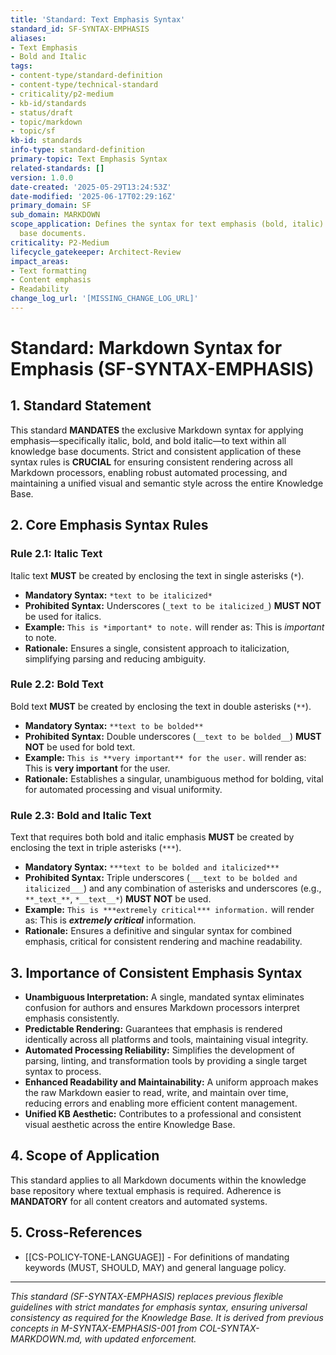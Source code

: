 ```yaml
---
title: 'Standard: Text Emphasis Syntax'
standard_id: SF-SYNTAX-EMPHASIS
aliases:
- Text Emphasis
- Bold and Italic
tags:
- content-type/standard-definition
- content-type/technical-standard
- criticality/p2-medium
- kb-id/standards
- status/draft
- topic/markdown
- topic/sf
kb-id: standards
info-type: standard-definition
primary-topic: Text Emphasis Syntax
related-standards: []
version: 1.0.0
date-created: '2025-05-29T13:24:53Z'
date-modified: '2025-06-17T02:29:16Z'
primary_domain: SF
sub_domain: MARKDOWN
scope_application: Defines the syntax for text emphasis (bold, italic) in knowledge
  base documents.
criticality: P2-Medium
lifecycle_gatekeeper: Architect-Review
impact_areas:
- Text formatting
- Content emphasis
- Readability
change_log_url: '[MISSING_CHANGE_LOG_URL]'
---
```

# Standard: Markdown Syntax for Emphasis (SF-SYNTAX-EMPHASIS)

## 1. Standard Statement

This standard **MANDATES** the exclusive Markdown syntax for applying emphasis—specifically italic, bold, and bold italic—to text within all knowledge base documents. Strict and consistent application of these syntax rules is **CRUCIAL** for ensuring consistent rendering across all Markdown processors, enabling robust automated processing, and maintaining a unified visual and semantic style across the entire Knowledge Base.

## 2. Core Emphasis Syntax Rules

### Rule 2.1: Italic Text
Italic text **MUST** be created by enclosing the text in single asterisks (`*`).
*   **Mandatory Syntax:** `*text to be italicized*`
*   **Prohibited Syntax:** Underscores (`_text to be italicized_`) **MUST NOT** be used for italics.
*   **Example:** `This is *important* to note.` will render as: This is *important* to note.
*   **Rationale:** Ensures a single, consistent approach to italicization, simplifying parsing and reducing ambiguity.

### Rule 2.2: Bold Text
Bold text **MUST** be created by enclosing the text in double asterisks (`**`).
*   **Mandatory Syntax:** `**text to be bolded**`
*   **Prohibited Syntax:** Double underscores (`__text to be bolded__`) **MUST NOT** be used for bold text.
*   **Example:** `This is **very important** for the user.` will render as: This is **very important** for the user.
*   **Rationale:** Establishes a singular, unambiguous method for bolding, vital for automated processing and visual uniformity.

### Rule 2.3: Bold and Italic Text
Text that requires both bold and italic emphasis **MUST** be created by enclosing the text in triple asterisks (`***`).
*   **Mandatory Syntax:** `***text to be bolded and italicized***`
*   **Prohibited Syntax:** Triple underscores (`___text to be bolded and italicized___`) and any combination of asterisks and underscores (e.g., `**_text_**`, `*__text__*`) **MUST NOT** be used.
*   **Example:** `This is ***extremely critical*** information.` will render as: This is ***extremely critical*** information.
*   **Rationale:** Ensures a definitive and singular syntax for combined emphasis, critical for consistent rendering and machine readability.

## 3. Importance of Consistent Emphasis Syntax

*   **Unambiguous Interpretation:** A single, mandated syntax eliminates confusion for authors and ensures Markdown processors interpret emphasis consistently.
*   **Predictable Rendering:** Guarantees that emphasis is rendered identically across all platforms and tools, maintaining visual integrity.
*   **Automated Processing Reliability:** Simplifies the development of parsing, linting, and transformation tools by providing a single target syntax to process.
*   **Enhanced Readability and Maintainability:** A uniform approach makes the raw Markdown easier to read, write, and maintain over time, reducing errors and enabling more efficient content management.
*   **Unified KB Aesthetic:** Contributes to a professional and consistent visual aesthetic across the entire Knowledge Base.

## 4. Scope of Application

This standard applies to all Markdown documents within the knowledge base repository where textual emphasis is required. Adherence is **MANDATORY** for all content creators and automated systems.

## 5. Cross-References
- [[CS-POLICY-TONE-LANGUAGE]] - For definitions of mandating keywords (MUST, SHOULD, MAY) and general language policy.

---
*This standard (SF-SYNTAX-EMPHASIS) replaces previous flexible guidelines with strict mandates for emphasis syntax, ensuring universal consistency as required for the Knowledge Base. It is derived from previous concepts in M-SYNTAX-EMPHASIS-001 from COL-SYNTAX-MARKDOWN.md, with updated enforcement.*
